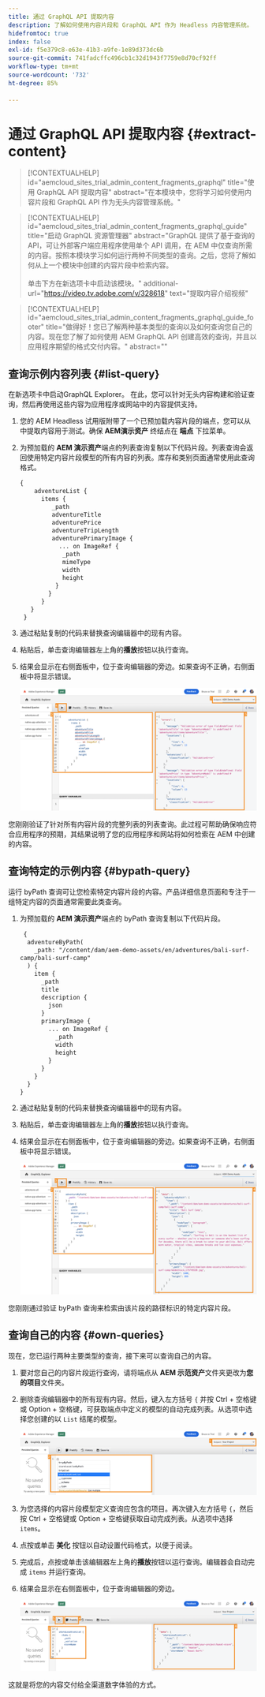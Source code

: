 ```yaml
---
title: 通过 GraphQL API 提取内容
description: 了解如何使用内容片段和 GraphQL API 作为 Headless 内容管理系统。
hidefromtoc: true
index: false
exl-id: f5e379c8-e63e-41b3-a9fe-1e89d373dc6b
source-git-commit: 741fadcffc496cb1c32d1943f7759e8d70cf92ff
workflow-type: tm+mt
source-wordcount: '732'
ht-degree: 85%

---
```



# 通过 GraphQL API 提取内容 {#extract-content}

>[!CONTEXTUALHELP]
>id="aemcloud_sites_trial_admin_content_fragments_graphql"
>title="使用 GraphQL API 提取内容"
>abstract="在本模块中，您将学习如何使用内容片段和 GraphQL API 作为无头内容管理系统。"

>[!CONTEXTUALHELP]
>id="aemcloud_sites_trial_admin_content_fragments_graphql_guide"
>title="启动 GraphQL 资源管理器"
>abstract="GraphQL 提供了基于查询的 API，可让外部客户端应用程序使用单个 API 调用，在 AEM 中仅查询所需的内容。按照本模块学习如何运行两种不同类型的查询。之后，您将了解如何从上一个模块中创建的内容片段中检索内容。<br><br>单击下方在新选项卡中启动该模块。"
>additional-url="https://video.tv.adobe.com/v/328618" text="提取内容介绍视频"

>[!CONTEXTUALHELP]
>id="aemcloud_sites_trial_admin_content_fragments_graphql_guide_footer"
>title="做得好！您已了解两种基本类型的查询以及如何查询您自己的内容。现在您了解了如何使用 AEM GraphQL API 创建高效的查询，并且以应用程序期望的格式交付内容。"
>abstract=""

## 查询示例内容列表 {#list-query}

在新选项卡中启动GraphQL Explorer。 在此，您可以针对无头内容构建和验证查询，然后再使用这些内容为应用程序或网站中的内容提供支持。

1. 您的 AEM Headless 试用版附带了一个已预加载内容片段的端点，您可以从中提取内容用于测试。确保 **AEM演示资产** 终结点在 **端点** 下拉菜单。

1. 为预加载的 **AEM 演示资产**&#x200B;端点的列表查询复制以下代码片段。列表查询会返回使用特定内容片段模型的所有内容的列表。库存和类别页面通常使用此查询格式。

   ```text
   {
       adventureList {
         items {
            _path
            adventureTitle
            adventurePrice
            adventureTripLength
            adventurePrimaryImage {
              ... on ImageRef {
               _path
               mimeType
               width
               height
             }
           }
         }
      }
    }
   ```

1. 通过粘贴复制的代码来替换查询编辑器中的现有内容。

1. 粘贴后，单击查询编辑器左上角的&#x200B;**播放**&#x200B;按钮以执行查询。

1. 结果会显示在右侧面板中，位于查询编辑器的旁边。如果查询不正确，右侧面板中将显示错误。

   ![列表查询](assets/do-not-localize/list-query-1-3-4-5.png)

您刚刚验证了针对所有内容片段的完整列表的列表查询。此过程可帮助确保响应符合应用程序的预期，其结果说明了您的应用程序和网站将如何检索在 AEM 中创建的内容。

## 查询特定的示例内容 {#bypath-query}

运行 byPath 查询可让您检索特定内容片段的内容。产品详细信息页面和专注于一组特定内容的页面通常需要此类查询。

1. 为预加载的 **AEM 演示资产**&#x200B;端点的 byPath 查询复制以下代码片段。

   ```text
    {
     adventureByPath(
       _path: "/content/dam/aem-demo-assets/en/adventures/bali-surf-camp/bali-surf-camp"
     ) {
       item {
         _path
         title
         description {
           json
         }
         primaryImage {
           ... on ImageRef {
             _path
             width
             height
           }
         }
       }
     }
   }
   ```

1. 通过粘贴复制的代码来替换查询编辑器中的现有内容。

1. 粘贴后，单击查询编辑器左上角的&#x200B;**播放**&#x200B;按钮以执行查询。

1. 结果会显示在右侧面板中，位于查询编辑器的旁边。如果查询不正确，右侧面板中将显示错误。

   ![byPath 查询结果](assets/do-not-localize/bypath-query-2-3-4.png)

您刚刚通过验证 byPath 查询来检索由该片段的路径标识的特定内容片段。

## 查询自己的内容 {#own-queries}

现在，您已运行两种主要类型的查询，接下来可以查询自己的内容。

1. 要对您自己的内容片段运行查询，请将端点从 **AEM 示范资产**&#x200B;文件夹更改为&#x200B;**您的项目**&#x200B;文件夹。

1. 删除查询编辑器中的所有现有内容。然后，键入左方括号 `{` 并按 Ctrl + 空格键或 Option + 空格键，可获取端点中定义的模型的自动完成列表。从选项中选择您创建的以 `List` 结尾的模型。

   ![启动自定义查询](assets/do-not-localize/custom-query-1-2.png)

1. 为您选择的内容片段模型定义查询应包含的项目。再次键入左方括号 `{`，然后按 Ctrl + 空格键或 Option + 空格键获取自动完成列表。从选项中选择 `items`。

1. 点按或单击 **美化** 按钮以自动设置代码格式，以便于阅读。

1. 完成后，点按或单击该编辑器左上角的&#x200B;**播放**&#x200B;按钮以运行查询。编辑器会自动完成 `items` 并运行查询。

1. 结果会显示在右侧面板中，位于查询编辑器的旁边。

   ![运行自定义查询](assets/do-not-localize/custom-query-3-4-5-6.png)

这就是将您的内容交付给全渠道数字体验的方式。
